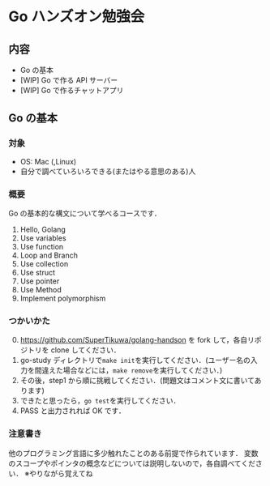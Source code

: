 # Go ハンズオン勉強会

## 内容

- Go の基本
- [WIP] Go で作る API サーバー
- [WIP] Go で作るチャットアプリ

## Go の基本

### 対象
- OS: Mac (,Linux)
- 自分で調べていろいろできる(またはやる意思のある)人

### 概要

Go の基本的な構文について学べるコースです．

1. Hello, Golang
2. Use variables
3. Use function
4. Loop and Branch
5. Use collection
6. Use struct
7. Use pointer
8. Use Method
9. Implement polymorphism

### つかいかた

0. https://github.com/SuperTikuwa/golang-handson を fork して，各自リポジトリを clone してください．
1. go-study ディレクトリで`make init`を実行してください．(ユーザー名の入力を間違えた場合などには，`make remove`を実行してください．)
2. その後，step1 から順に挑戦してください．(問題文はコメント文に書いてあります)
3. できたと思ったら，`go test`を実行してください．
4. PASS と出力されれば OK です．

### 注意書き

他のプログラミング言語に多少触れたことのある前提で作られています．
変数のスコープやポインタの概念などについては説明しないので，各自調べてください．
※やりながら覚えてね
